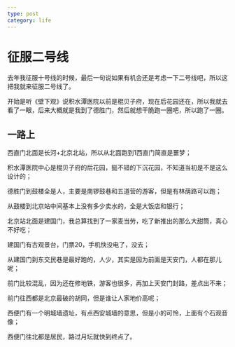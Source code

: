 ```yaml
---
type: post
category: life
---
```

# 征服二号线

去年我征服十号线的时候，最后一句说如果有机会还是考虑一下二号线吧，所以这把我就来征服二号线了。

开始是听《壁下观》说积水潭医院以前是棍贝子府，现在后花园还在，所以我就去看了一眼，后来大概就是我到了德胜门，然后就想干脆跑一圈吧，所以跑了一圈。

## 一路上

西直门北面是长河+北京北站，所以从北面跑到1西直门简直是噩梦；

积水潭医院中心是棍贝子府的后花园，挺不错的下沉花园，不知道当初是不是这么设计的；

德胜门到鼓楼全是人，主要是南锣鼓巷和五道营的游客，但是有林荫路可以跑；

从鼓楼到北京站中间基本上没有多少卖水的，全是大饭店和银行；

北京站北面是建国门，我总算找到了一家麦当劳，吃了新推出的那么大甜筒，真心不好吃；

建国门有古观景台，门票20，手机快没电了，没去；

从建国门到东交民巷是最好跑的，人少，其实是因为前面是天安门，人都在那儿呢；

前门比较混乱，因为还在修地铁，游客也很多，再加上天安门封路，差点出不来；

前门往西都是北京最破的胡同，但是谁让人家地价高呢；

西便门有一个明城墙遗址，有点西安城墙的意思，但是小的可怜，上面有个石观音像；

西便门往北都是居民，路过月坛就快到终点了。
